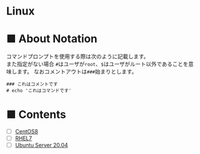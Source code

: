 # Linux
# ■ About Notation
コマンドプロンプトを使用する際は次のように記載します。  
また指定がない場合 `#`はユーザが`root`、`$`はユーザがルート以外であることを意味します。
なおコメントアウトは`###`始まりとします。
```
### これはコメントです
# echo 'これはコマンドです'
```
# ■ Contents
- [ ] [CentOS8](https://github.com/thetaru/memorandum/tree/master/OS/Linux/CentOS8)
- [ ] [RHEL7](https://github.com/thetaru/memorandum/tree/master/OS/Linux/RHEL7)
- [ ] [Ubuntu Server 20.04](https://github.com/thetaru/memorandum/tree/master/OS/Linux/Ubuntu_Server_20.04)
